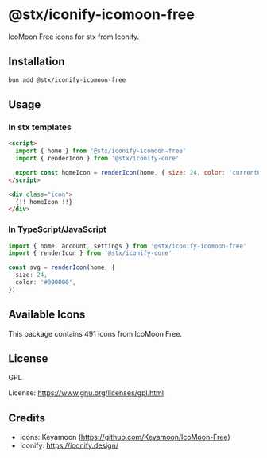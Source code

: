 # @stx/iconify-icomoon-free

IcoMoon Free icons for stx from Iconify.

## Installation

```bash
bun add @stx/iconify-icomoon-free
```

## Usage

### In stx templates

```html
<script>
  import { home } from '@stx/iconify-icomoon-free'
  import { renderIcon } from '@stx/iconify-core'

  export const homeIcon = renderIcon(home, { size: 24, color: 'currentColor' })
</script>

<div class="icon">
  {!! homeIcon !!}
</div>
```

### In TypeScript/JavaScript

```typescript
import { home, account, settings } from '@stx/iconify-icomoon-free'
import { renderIcon } from '@stx/iconify-core'

const svg = renderIcon(home, {
  size: 24,
  color: '#000000',
})
```

## Available Icons

This package contains 491 icons from IcoMoon Free.

## License

GPL

License: https://www.gnu.org/licenses/gpl.html

## Credits

- Icons: Keyamoon (https://github.com/Keyamoon/IcoMoon-Free)
- Iconify: https://iconify.design/
